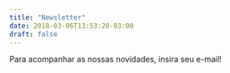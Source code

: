 ```yaml
---
title: "Newsletter"
date: 2018-03-06T13:53:20-03:00
draft: false
---
```


Para acompanhar as nossas novidades, insira seu e-mail!
